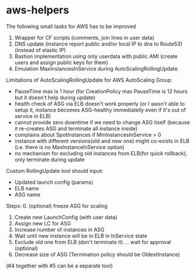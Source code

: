 # aws-helpers

The following small tasks for AWS has to be improved

1. Wrapper for CF scripts (comments, join lines in user data)
2. DNS update (instance report public and/or local IP to dns to Route53) (instead of elastic IP)
3. Bastion implementation using only userdata with public AMI (create users and assign public keys for them) 
4. Emulation MaxInstancesInService during AutoScalingRollingUpdate.


Limitations of AutoScalingRollingUpdate for AWS AutoScaling Group:
  - PauseTime max is 1 hour (for CreationPolicy max PauseTime is 12 hours but it doesn't help during update)
  - health check of ASG via ELB doesn't work properly (or I wasn't able to setup it, instance becomes ASG-healthy immediatelly even if it's out of service in ELB)
  - cannot provide zero downtime if we need to change ASG itself (because it re-creates ASG and terminate all instance inside)
  - complains about SpotInstances if MinInstancesInService > 0
  - instance with different versions(old and new one) might co-exists in ELB (i.e. there is no MaxInstanceInService option)
  - no mechanism for excluding old instances from ELB(for quick rollback), only terminate during update

Custom RollingUpdate tool should
  input: 
  - Updated launch config  (params)
  - ELB name
  - ASG name

  Steps:
  0. (optional) freeze ASG for scaling
  1. Create new LaunchConfig (with user data)
  2. Assign new LC for ASG
  3. Increase number of instances in ASG
  4. Wait until new instance will be in ELB in InService state
  5. Exclude old one from ELB (don't terminate it)
  ... wait for approval (optional)
  6. Decrease size of ASG (Termination policy should be OldestInstance)

  (#4 together with #5 can be a separate tool)
